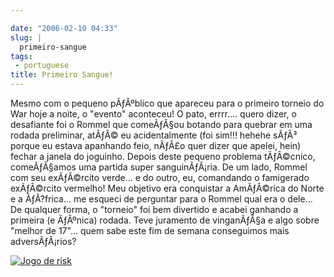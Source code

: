 ```yaml
---

date: "2006-02-10 04:33"
slug: |
  primeiro-sangue
tags:
 - portuguese
title: Primeiro Sangue!
---
```


Mesmo com o pequeno pÃƒÂºblico que apareceu para o primeiro torneio do
War hoje a noite, o "evento" aconteceu! O pato, errrr.... quero dizer, o
desafiante foi o Rommel que comeÃƒÂ§ou botando para quebrar em uma
rodada preliminar, atÃƒÂ© eu acidentalmente (foi sim!!! hehehe sÃƒÂ³
porque eu estava apanhando feio, nÃƒÂ£o quer dizer que apelei, hein)
fechar a janela do joguinho. Depois deste pequeno problema tÃƒÂ©cnico,
comeÃƒÂ§amos uma partida super sanguinÃƒÂ¡ria. De um lado, Rommel com
seu exÃƒÂ©rcito verde... e do outro, eu, comandando o famigerado
exÃƒÂ©rcito vermelho! Meu objetivo era conquistar a AmÃƒÂ©rica do Norte
e a ÃƒÂ?frica... me esqueci de perguntar para o Rommel qual era o
dele... De qualquer forma, o "torneio" foi bem divertido e acabei
ganhando a primeira (e ÃƒÂºnica) rodada. Teve juramento de vinganÃƒÂ§a e
algo sobre "melhor de 17"... quem sabe este fim de semana conseguimos
mais adversÃƒÂ¡rios?

[![Jogo de
risk](http://static.flickr.com/42/97789124_11589f4bb6.jpg)](http://static.flickr.com/42/97789124_11589f4bb6_b.jpg)
